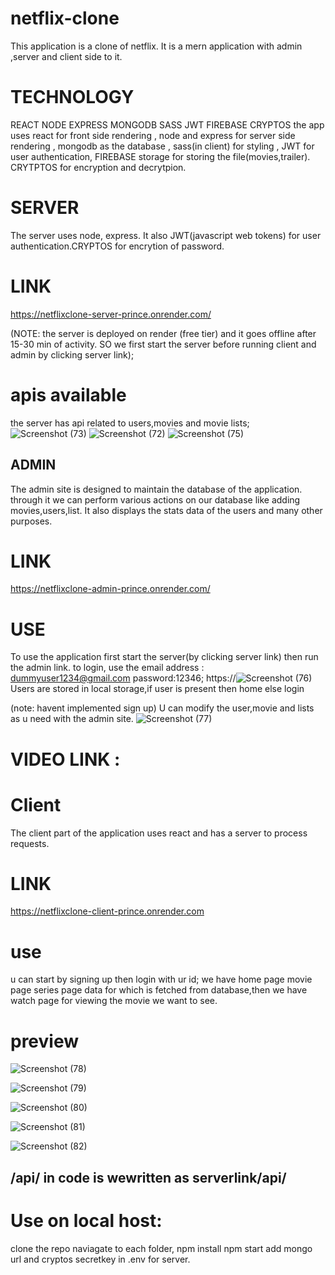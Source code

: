 # netflix-clone
This application is a clone of netflix.
It is a mern application with admin ,server and client side to it.

# TECHNOLOGY 
REACT NODE EXPRESS MONGODB SASS JWT FIREBASE CRYPTOS
the app uses react for front side rendering ,
node and express  for server side rendering ,
mongodb as the database ,
sass(in client) for styling ,
JWT for user authentication,
FIREBASE storage for storing the file(movies,trailer).
CRYTPTOS for encryption and decrytpion.

# SERVER 
The server uses node, express. It also JWT(javascript web tokens) for user authentication.CRYPTOS for encrytion of password.
# LINK 
https://netflixclone-server-prince.onrender.com/

(NOTE: the server is deployed on render (free tier) and it goes offline after 15-30 min of activity.
SO we first start the server before running client and admin by clicking server link);
# apis available 
the server has api related to  users,movies and movie lists;
![Screenshot (73)](https://user-images.githubusercontent.com/115965811/237011844-cbb78852-1df7-485d-a143-b6321966c242.png)
![Screenshot (72)](https://user-images.githubusercontent.com/115965811/237011874-ded408df-e254-4eba-a16b-b764b7b14d89.png)
![Screenshot (75)](https://user-images.githubusercontent.com/115965811/237023259-f60662e7-3c1b-4d74-824f-8d8c17d41aa9.png)




## ADMIN 
The admin site is designed to maintain the database of the application.
through it we can perform various actions on our database like adding movies,users,list.
It also displays the stats data of the users and many other purposes.

# LINK 
https://netflixclone-admin-prince.onrender.com/

# USE 
To use the application first start the server(by clicking server link) then run the admin link.
to login,
 use the email address : dummyuser1234@gmail.com
password:12346;
https://![Screenshot (76)](https://user-images.githubusercontent.com/115965811/237015726-f31f0729-a644-4e21-8b7b-b9f50c36acaf.png)
Users are stored in local storage,if user is present then home else login 

(note: havent implemented sign up)
U can modify the user,movie and lists as u need with the admin site.
![Screenshot (77)](https://user-images.githubusercontent.com/115965811/237016159-59267baf-ac6b-4a51-a1fd-8388f590ee75.png)

# VIDEO LINK :

# Client 
The client part of the application uses react and has a server to process requests.
# LINK 
https://netflixclone-client-prince.onrender.com

# use
u can start by signing up then login with ur id;
we have home page movie page series page data for which is fetched from database,then we have watch page for viewing the movie we want to see.

# preview 



![Screenshot (78)](https://user-images.githubusercontent.com/115965811/237024758-761a7c62-e8c8-406c-a660-c4b0d0936630.png)


![Screenshot (79)](https://user-images.githubusercontent.com/115965811/237024767-0ee36e81-8277-4de0-aefe-02567948cd77.png)

![Screenshot (80)](https://user-images.githubusercontent.com/115965811/237024780-ffb98191-c70a-46fe-8b23-99321bcdcb10.png)

![Screenshot (81)](https://user-images.githubusercontent.com/115965811/237024802-ba89b394-f5e7-47af-bdae-aa3f5fa69ff4.png)


![Screenshot (82)](https://user-images.githubusercontent.com/115965811/237024814-901436fd-9662-4137-b252-7d46c1e4b88d.png)

## /api/ in code is wewritten as serverlink/api/
# Use on local host:
clone the repo
naviagate to each folder,
npm install 
npm start
add mongo url and cryptos secretkey in .env for server.
